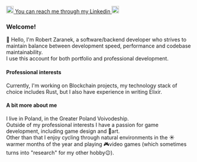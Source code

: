 [<img alt='linkedin' src='https://github.com/DevRozaDev/DevRozaDev/assets/158298065/7d9c88ad-de9c-4acb-9c8f-3a4fd345dbaf' width='20'> You can reach me through my Linkedin 
<img alt='linkedin' src='https://github.com/DevRozaDev/DevRozaDev/assets/158298065/7d9c88ad-de9c-4acb-9c8f-3a4fd345dbaf' width='20'>](https://www.linkedin.com/in/robert-zaranek/)
### Welcome!
👋 Hello, I'm Robert Zaranek, a software/backend developer who strives to maintain balance between development speed, performance and codebase maintainability.\
I use this account for both portfolio and professional development.

#### Professional interests
Currently, I'm working on Blockchain projects, my technology stack of choice includes Rust, but I also have experience in writing Elixir.

#### A bit more about me
I live in Poland, in the Greater Poland Voivodeship.\
Outside of my professional interests I have a passion for game development, including game design and 🎨art.\
Other than that I enjoy cycling through natural environments in the ☀️warmer months of the year and playing 🎮video games (which sometimes turns into "research" for my other hobby😉).
